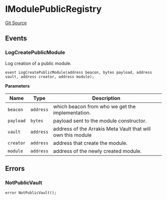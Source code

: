 # IModulePublicRegistry
[Git Source](https://github.com/ArrakisFinance/arrakis-modular/blob/22c7b5c5fce6ff4d3a051aa4fbf376745815e340/src/interfaces/IModulePublicRegistry.sol)


## Events
### LogCreatePublicModule
Log creation of a public module.


```solidity
event LogCreatePublicModule(address beacon, bytes payload, address vault, address creator, address module);
```

**Parameters**

|Name|Type|Description|
|----|----|-----------|
|`beacon`|`address`|which beacon from who we get the implementation.|
|`payload`|`bytes`|payload sent to the module constructor.|
|`vault`|`address`|address of the Arrakis Meta Vault that will own this module|
|`creator`|`address`|address that create the module.|
|`module`|`address`|address of the newly created module.|

## Errors
### NotPublicVault

```solidity
error NotPublicVault();
```

